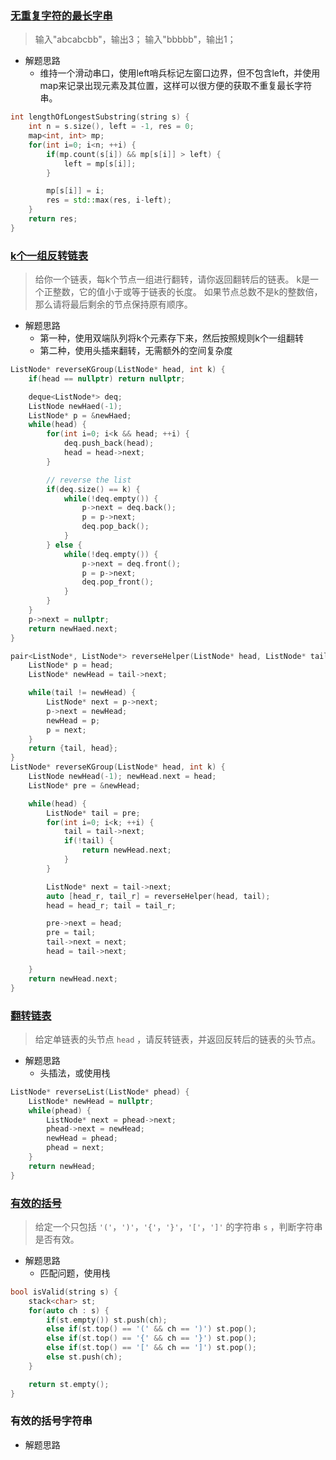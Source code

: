 ### [无重复字符的最长字串](https://leetcode-cn.com/problems/longest-substring-without-repeating-characters/)
> 输入"abcabcbb"，输出3；
> 输入"bbbbb"，输出1；

* 解题思路
    * 维持一个滑动串口，使用left哨兵标记左窗口边界，但不包含left，并使用map来记录出现元素及其位置，这样可以很方便的获取不重复最长字符串。

```cpp
int lengthOfLongestSubstring(string s) {
    int n = s.size(), left = -1, res = 0;
    map<int, int> mp;
    for(int i=0; i<n; ++i) {
        if(mp.count(s[i]) && mp[s[i]] > left) {
            left = mp[s[i]];
        }

        mp[s[i]] = i;
        res = std::max(res, i-left);
    }
    return res;
}
```

### [k个一组反转链表](https://leetcode-cn.com/problems/reverse-nodes-in-k-group/)
> 给你一个链表，每k个节点一组进行翻转，请你返回翻转后的链表。
> k是一个正整数，它的值小于或等于链表的长度。
> 如果节点总数不是k的整数倍，那么请将最后剩余的节点保持原有顺序。

* 解题思路
    * 第一种，使用双端队列将k个元素存下来，然后按照规则k个一组翻转
    * 第二种，使用头插来翻转，无需额外的空间复杂度

```cpp
ListNode* reverseKGroup(ListNode* head, int k) {
    if(head == nullptr) return nullptr;

    deque<ListNode*> deq;
    ListNode newHaed(-1); 
    ListNode* p = &newHaed;
    while(head) {
        for(int i=0; i<k && head; ++i) {
            deq.push_back(head);
            head = head->next;
        }

        // reverse the list
        if(deq.size() == k) {
            while(!deq.empty()) {
                p->next = deq.back();
                p = p->next;
                deq.pop_back();
            }
        } else {
            while(!deq.empty()) {
                p->next = deq.front();
                p = p->next;
                deq.pop_front();
            }
        }
    }
    p->next = nullptr;
    return newHaed.next;
}
```

```cpp
pair<ListNode*, ListNode*> reverseHelper(ListNode* head, ListNode* tail) {
    ListNode* p = head;
    ListNode* newHead = tail->next;

    while(tail != newHead) {
        ListNode* next = p->next;
        p->next = newHead;
        newHead = p;
        p = next;
    }
    return {tail, head};
}
ListNode* reverseKGroup(ListNode* head, int k) {
    ListNode newHead(-1); newHead.next = head;
    ListNode* pre = &newHead;

    while(head) {
        ListNode* tail = pre;
        for(int i=0; i<k; ++i) {
            tail = tail->next;
            if(!tail) {
                return newHead.next;
            }
        }

        ListNode* next = tail->next;
        auto [head_r, tail_r] = reverseHelper(head, tail);
        head = head_r; tail = tail_r;

        pre->next = head;
        pre = tail;
        tail->next = next;
        head = tail->next;

    }
    return newHead.next;
}
```

### [翻转链表](https://leetcode-cn.com/problems/UHnkqh/)
> 给定单链表的头节点 `head` ，请反转链表，并返回反转后的链表的头节点。

* 解题思路
    * 头插法，或使用栈

```cpp
ListNode* reverseList(ListNode* phead) {
    ListNode* newHead = nullptr;
    while(phead) {
        ListNode* next = phead->next;
        phead->next = newHead;
        newHead = phead;
        phead = next;
    }
    return newHead;
}
```

### [有效的括号](https://leetcode-cn.com/problems/valid-parentheses/)
> 给定一个只包括 `'('`，`')'`，`'{'`，`'}'`，`'['`，`']'` 的字符串 `s` ，判断字符串是否有效。

* 解题思路
    * 匹配问题，使用栈

```cpp
bool isValid(string s) {
    stack<char> st;
    for(auto ch : s) {
        if(st.empty()) st.push(ch);
        else if(st.top() == '(' && ch == ')') st.pop();
        else if(st.top() == '{' && ch == '}') st.pop();
        else if(st.top() == '[' && ch == ']') st.pop();
        else st.push(ch);
    }

    return st.empty();
}
```

### 有效的括号字符串
> 

* 解题思路


```cpp

```
